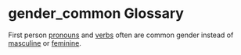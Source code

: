 # gender_common Glossary
First person [pronouns](https://git.door43.org/Door43/en-uhg/src/master/content/pronoun/01.md) and [verbs](https://git.door43.org/Door43/en-uhg/src/master/content/verb/02.md) often are common gender instead of [masculine](https://git.door43.org/Door43/en-uhg/src/master/content/gender_masculine/02.md) or [feminine](https://git.door43.org/Door43/en-uhg/src/master/content/gender_feminine/02.md).
